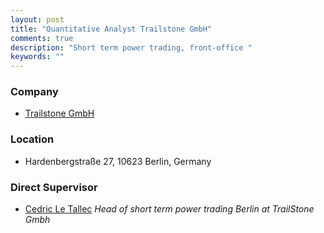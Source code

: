 ```yaml
---
layout: post
title: "Quantitative Analyst Trailstone GmbH"
comments: true
description: "Short term power trading, front-office "
keywords: ""
---
```

### Company
 * [Trailstone GmbH](http://www.trailstonegroup.com/)

### Location
* Hardenbergstraße 27, 10623 Berlin, Germany

### Direct Supervisor
* [Cedric Le Tallec](https://www.linkedin.com/in/cedric-le-tallec-49093a24/) *Head of short term power trading Berlin at TrailStone Gmbh*

